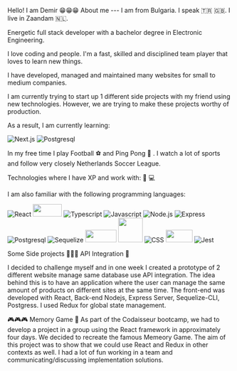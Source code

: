 Hello! I am Demir 😁😁😁
About me ---
I am from Bulgaria. I speak 🇹🇷 🇬🇧. I live in Zaandam 🇳🇱.

Energetic full stack developer with a bachelor degree in Electronic Engineering.

I love coding and people. I'm a fast, skilled and disciplined team player that loves to learn new things.

I have developed, managed and maintained many websites for small to medium companies.

I am currently trying to start up 1 different side projects with my friend using new technologies. However, we are trying to make these projects worthy of production.

As a result, I am currently learning:

![Next.js](https://camo.githubusercontent.com/64a06327e4f2096d2c746b6a228b58e5d6d342f594cab86cce8bd95a07e2f69e/68747470733a2f2f696d672e736869656c64732e696f2f62616467652f2d4e6578742e6a732d3030303030303f266c6f676f3d6e6578742e6a73) ![Postgresql](https://camo.githubusercontent.com/2752c132e2073265bc9e8c78f8b61be0c407e06762f8ba0c573718248b6ecee0/68747470733a2f2f696d672e736869656c64732e696f2f62616467652f2d506f737467726553514c2d3333363739313f266c6f676f3d706f737467726573716c)

In my free time I play Football ⚽ and Ping Pong 🏓 . I watch a lot of sports and follow very closely Netherlands Soccer League.

Technologies where I have XP and work with: 📱 💻

I am also familiar with the following programming languages:

![React](https://camo.githubusercontent.com/876426d64480dd18283dc72bcf0f293d6871c746d5358168e28565efc1c0334d/68747470733a2f2f696d672e736869656c64732e696f2f62616467652f52656163742d3631444146423f6c6f676f3d7265616374266c6f676f436f6c6f723d7768697465267374796c653d666f722d7468652d6261646765) <img src="https://wiki.tino.org/wp-content/uploads/2021/09/word-image-909.png" width="65" height="28"> ![Typescript](https://camo.githubusercontent.com/c2cca0fe542f9c1271669790c7ebb6abed9cbd25d6b2cd4863b70c3951ea2df6/68747470733a2f2f696d672e736869656c64732e696f2f62616467652f547970657363726970742d3331373843363f6c6f676f3d74797065736372697074266c6f676f436f6c6f723d7768697465267374796c653d666f722d7468652d6261646765) ![Javascript](https://camo.githubusercontent.com/f1ce1218eb39d7e7b6d246fb5ce1f6340158187e17ba462750de73e09cd8864f/68747470733a2f2f696d672e736869656c64732e696f2f62616467652f4a6176615363726970742d4637444631453f6c6f676f3d6a617661736372697074266c6f676f436f6c6f723d7768697465267374796c653d666f722d7468652d6261646765) ![Node.js](https://camo.githubusercontent.com/ba7b5a94c5934bd53128b7600332064a41d97c343ebc19e72c048daae18ea5d1/68747470733a2f2f696d672e736869656c64732e696f2f62616467652f4e6f64652e6a732d3333393933333f6c6f676f3d6e6f64652e6a73266c6f676f436f6c6f723d7768697465267374796c653d666f722d7468652d6261646765) ![Express](https://camo.githubusercontent.com/54d885a39ff8ae8e17e1f9dd9286eb8e754d4c44c6ff3a31b2ba8f143f454254/68747470733a2f2f696d672e736869656c64732e696f2f62616467652f457870726573732d3030303030303f6c6f676f3d65787072657373266c6f676f436f6c6f723d7768697465267374796c653d666f722d7468652d6261646765) ![Postgresql](https://camo.githubusercontent.com/ea0a0d5491e470f09b738a5b5412dc143ffdb1018f4ead88124374ffc576dbd4/68747470733a2f2f696d672e736869656c64732e696f2f62616467652f506f737467726553514c2d3431363945313f6c6f676f3d706f737467726573716c266c6f676f436f6c6f723d7768697465267374796c653d666f722d7468652d6261646765) ![Sequelize](https://camo.githubusercontent.com/1d7814efc567041c56f7cb83654566f6be83d8b2ff4392b6c1321bfeed7d7dc1/68747470733a2f2f696d672e736869656c64732e696f2f62616467652f53657175656c697a652d3532423045373f6c6f676f3d73657175656c697a65266c6f676f436f6c6f723d7768697465267374796c653d666f722d7468652d6261646765) <img src="https://www.hostinglotus.com/blog/wp-content/uploads/2019/02/2019-02-04_233346.jpg" width="70" height="28"> <img src="https://www.vectorlogo.zone/logos/w3_html5/w3_html5-ar21.png" width="55"> ![CSS](https://camo.githubusercontent.com/2435c2a64789b8a71c701a1a593b4a6e6869789bfb0626e515dc2a6b6dffa6c5/68747470733a2f2f696d672e736869656c64732e696f2f62616467652f2d435353332d3135373242363f7374796c653d666c61742d737175617265266c6f676f3d63737333) <img src='https://www.andreapacchiarotti.it/archivio/bootstrap-sass-logo.webp' width="60" height="28"> ![Jest](https://camo.githubusercontent.com/a5db13922bc5d0593a612868b762c0bc7528a3fcdba5373280fd943d6061b619/68747470733a2f2f696d672e736869656c64732e696f2f62616467652f2d4a6573742d3138646631363f266c6f676f3d6a657374)

Some Side projects
🦾🦾🦾 API Integration 🔗

I decided to challenge myself and in one week I created a prototype of 2 different website manage same database use API integration. The idea behind this is to have an application where the user can manage the same amount of products on different sites at the same time. The front-end was developed with React, Back-end Nodejs, Express Server, Sequelize-CLI, Postgress. I used Redux for global state management.

🎮🎮🎮 Memory Game 🔗 As part of the Codaisseur bootcamp, we had to develop a project in a group using the React framework in approximately four days. We decided to recreate the famous Memeory Game. The aim of this project was to show that we could use React and Redux in other contexts as well. I had a lot of fun working in a team and communicating/discussing implementation solutions.
